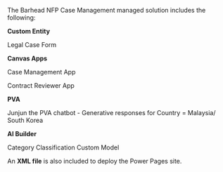 The Barhead NFP Case Management managed solution includes the following:

**Custom Entity**

Legal Case Form

**Canvas Apps**

Case Management App

Contract Reviewer App

**PVA**

Junjun the PVA chatbot - Generative responses for Country = Malaysia/ South Korea

**AI Builder**

Category Classification Custom Model

An **XML file** is also included to deploy the Power Pages site.